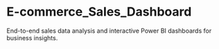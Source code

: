 # E-commerce_Sales_Dashboard
End-to-end sales data analysis and interactive Power BI dashboards for business insights.
